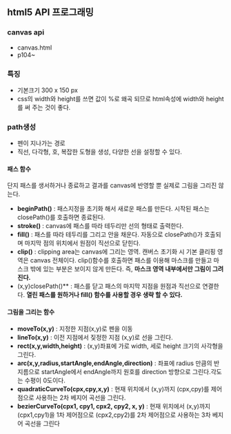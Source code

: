 ## html5 API 프로그래밍
### canvas api
- canvas.html
- p104~

### 특징
- 기본크기 300 x 150 px
- css의 width와 height를 쓰면 값이 %로 왜곡 되므로 html속성에 width와 height를 써 주는 것이 좋다.

### path생성
- 펜이 지나가는 경로
- 직선, 다각형, 호, 복잡한 도형을 생성, 다양한 선을 설정할 수 있다.

#### 패스 함수
단지 패스를 생서하거나 종료하고 결과를 canvas에 반영할 뿐 실제로 그림을 그리진 않는다.

- **beginPath()** : 패스지정을 초기화 해서 새로운 패스를 만든다. 시작된 패스는 closePath()를 호출하면 종료된다.
- **stroke()** : canvas에 패스를 따라 테두리만 선의 형태로 출력한다.
- **fill()** : 패스를 따라 테두리를 그리고 안을 채운다. 자동으로 closePath()가 호출되며 마지막 점의 위치에서 원점이 직선으로 닫힌다.
- **clip()** : clipping area는 canvas에 그리는 영역. 캔버스 초기화 시 기본 클리핑 영역은 canvas 전체이다. clip()함수를 호출하면 패스를 이용해 마스크를 만들고 마스크 밖에 있는 부분은 보이지 않게 만든다. 즉, **마스크 영역 내부에서만 그림이 그려진다.**
- (x,y)closePath()** : 패스를 닫고 패스의 마지막 지점을 원점과 직선으로 연결한다. __열린 패스를 원하거나 fill() 함수를 사용할 경우 생략 할 수 있다.__

#### 그림을 그리는 함수
- **moveTo(x,y)** : 지정한 지점(x,y)로 펜을 이동
- **lineTo(x,y)** : 이전 지점에서 짖정한 지점 (x,y)로 선을 그린다.
- **rect(x,y,width,height)** : (x,y)좌표에 가로 width, 세로 height 크기의 사각형을 그린다.
- **arc(x,y,radius,startAngle,endAngle,direction)** : 좌표에 radius 만큼의 반지름으로 startAngle에서 endAngle까지 원호를 direction 방향으로 그린다.각도는 수평이 0도이다.
- **quadraticCurveTo(cpx,cpy,x,y)** : 현재 위치에서 (x,y)까지 (cpx,cpy)를 제어점으로 사용하는 2차 베지어 곡선을 그린다.
- **bezierCurveTo(cpx1, cpy1, cpx2, cpy2, x, y)** : 현재 위치에서 (x,y)까지 (cpx1,cpy1)을 1차 제어점으로 (cpx2,cpy2)를 2차 제어점으로 사용하는 3차 베지어 곡선을 그린다